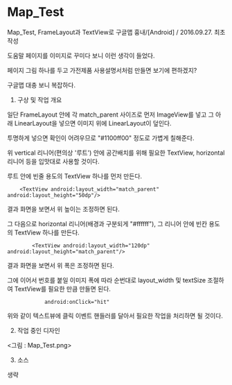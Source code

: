 # Map_Test

Map_Test, FrameLayout과 TextView로 구글맵 흉내/[Android]
/ 2016.09.27. 최초 작성

도움말 페이지를 이미지로 꾸미다 보니 이런 생각이 들었다.

페이지 그림 하나를 두고 가전제품 사용설명서처럼 만들면 보기에 편하겠지?

구글맵 대충 보니 복잡하다.

1. 구상 및 작업 개요

일단 FrameLayout 안에 각 match_parent 사이즈로 먼저 ImageView를 넣고 그 아래 LinearLayout을 넣으면 이미지 위에 LinearLayout이 덮인다.

투명하게 넣으면 확인이 어려우므로 "#1100ff00" 정도로 가볍게 칠해준다.

위 vertical 리니어(편의상 '루트') 안에 공간배치를 위해 필요한 TextView, horizontal 리니어 등을 입맛대로 사용할 것이다.

루트 안에 빈줄 용도의 TextView 하나를 먼저 만든다.

        <TextView android:layout_width="match_parent" android:layout_height="50dp"/>

결과 화면을 보면서 위 높이는 조정하면 된다.

그 다음으로 horizontal 리니어(배경과 구분되게 "#ffffff"), 그 리니어 안에 빈칸 용도의 TextView 하나를 만든다.

            <TextView android:layout_width="120dp" android:layout_height="match_parent"/>

결과 화면을 보면서 위 폭은 조정하면 된다.

그에 이어서 번호를 붙일 이미지 폭에 따라 순번대로 layout_width 및 textSize 조절하여 TextView를 필요한 만큼 만들면 된다.

                android:onClick="hit"

위와 같이 텍스트뷰에 클릭 이벤트 핸들러를 달아서 필요한 작업을 처리하면 될 것이다.

2. 작업 중인 디자인

<그림 : Map_Test.png>

3. 소스

생략
